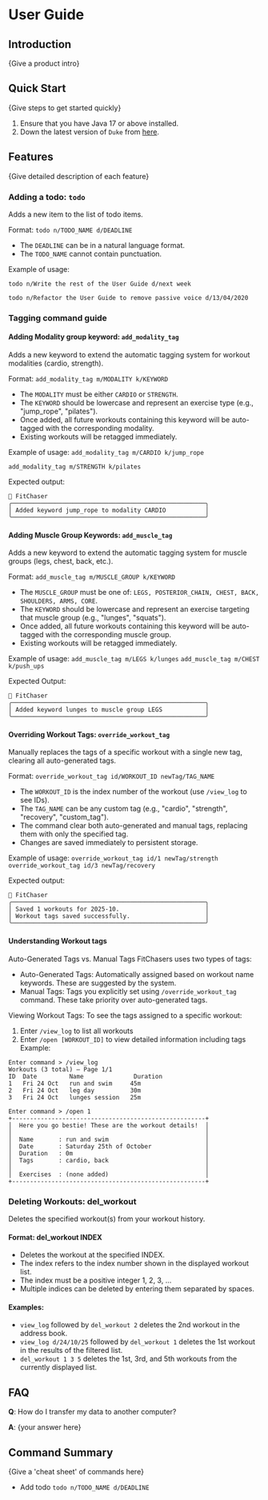 # User Guide

## Introduction

{Give a product intro}

## Quick Start

{Give steps to get started quickly}

1. Ensure that you have Java 17 or above installed.
1. Down the latest version of `Duke` from [here](http://link.to/duke).

## Features 

{Give detailed description of each feature}

### Adding a todo: `todo`
Adds a new item to the list of todo items.

Format: `todo n/TODO_NAME d/DEADLINE`

* The `DEADLINE` can be in a natural language format.
* The `TODO_NAME` cannot contain punctuation.  

Example of usage: 

`todo n/Write the rest of the User Guide d/next week`

`todo n/Refactor the User Guide to remove passive voice d/13/04/2020`

### Tagging command guide

#### Adding Modality group keyword: `add_modality_tag`
Adds a new keyword to extend the automatic tagging system for workout modalities (cardio, strength).

Format: `add_modality_tag m/MODALITY k/KEYWORD`
* The `MODALITY` must be either `CARDIO` or `STRENGTH`.
* The `KEYWORD` should be lowercase and represent an exercise type (e.g., "jump_rope", "pilates").
* Once added, all future workouts containing this keyword will be auto-tagged with the corresponding modality.
* Existing workouts will be retagged immediately.

Example of usage:
`add_modality_tag m/CARDIO k/jump_rope`

`add_modality_tag m/STRENGTH k/pilates`

Expected output:
```
🤖 FitChaser
╭──────────────────────────────────────────────────────╮
│ Added keyword jump_rope to modality CARDIO           │
╰──────────────────────────────────────────────────────╯
```

#### Adding Muscle Group Keywords: `add_muscle_tag`
Adds a new keyword to extend the automatic tagging system for muscle groups (legs, chest, back, etc.).

Format: `add_muscle_tag m/MUSCLE_GROUP k/KEYWORD`
* The `MUSCLE_GROUP` must be one of: `LEGS, POSTERIOR_CHAIN, CHEST, BACK, SHOULDERS, ARMS, CORE`.
* The `KEYWORD` should be lowercase and represent an exercise targeting that muscle group (e.g., "lunges", "squats").
* Once added, all future workouts containing this keyword will be auto-tagged with the corresponding muscle group.
* Existing workouts will be retagged immediately.

Example of usage:
`add_muscle_tag m/LEGS k/lunges`
`add_muscle_tag m/CHEST k/push_ups`

Expected Output:
```
🤖 FitChaser
╭──────────────────────────────────────────────────────╮
│ Added keyword lunges to muscle group LEGS            │
╰──────────────────────────────────────────────────────╯
```
#### Overriding Workout Tags: `override_workout_tag`
Manually replaces the tags of a specific workout with a single new tag, clearing all auto-generated tags.

Format: `override_workout_tag id/WORKOUT_ID newTag/TAG_NAME`
* The `WORKOUT_ID` is the index number of the workout (use `/view_log` to see IDs).
* The `TAG_NAME` can be any custom tag (e.g., "cardio", "strength", "recovery", "custom_tag").
* The command clear both auto-generated and manual tags, replacing them with only the specified tag.
* Changes are saved immediately to persistent storage.

Example of usage:
`override_workout_tag id/1 newTag/strength`
`override_workout_tag id/3 newTag/recovery`

Expected output:
```
🤖 FitChaser
╭──────────────────────────────────────────────────────╮
│ Saved 1 workouts for 2025-10.                        │
│ Workout tags saved successfully.                     │
╰──────────────────────────────────────────────────────╯
```
#### Understanding Workout tags
Auto-Generated Tags vs. Manual Tags
FitChasers uses two types of tags:
* Auto-Generated Tags: Automatically assigned based on workout name keywords. These are suggested by the system.
* Manual Tags: Tags you explicitly set using `/override_workout_tag` command. These take priority over auto-generated 
  tags.

Viewing Workout Tags:
To see the tags assigned to a specific workout:
1.  Enter `/view_log` to list all workouts
2. Enter `/open [WORKOUT_ID]` to view detailed information including tags
Example:
```
Enter command > /view_log
Workouts (3 total) – Page 1/1
ID  Date         Name              Duration
1   Fri 24 Oct   run and swim     45m
2   Fri 24 Oct   leg day          30m
3   Fri 24 Oct   lunges session   25m

Enter command > /open 1
+------------------------------------------------------+
│  Here you go bestie! These are the workout details!  │
│                                                      │
│  Name       : run and swim                           │
│  Date       : Saturday 25th of October               │
│  Duration   : 0m                                     │
│  Tags       : cardio, back                           │
│                                                      │
│  Exercises  : (none added)                           │
+------------------------------------------------------+
```

### Deleting Workouts: del_workout
Deletes the specified workout(s) from your workout history.
#### Format: del_workout INDEX
* Deletes the workout at the specified INDEX.
* The index refers to the index number shown in the displayed workout list.
* The index must be a positive integer 1, 2, 3, …
* Multiple indices can be deleted by entering them separated by spaces.

#### Examples:
* `view_log` followed by `del_workout 2` deletes the 2nd workout in the address book.
* `view_log d/24/10/25` followed by `del_workout 1` deletes the 1st workout in the results of the filtered list.
* `del_workout 1 3 5` deletes the 1st, 3rd, and 5th workouts from the currently displayed list.



## FAQ

**Q**: How do I transfer my data to another computer? 

**A**: {your answer here}

## Command Summary

{Give a 'cheat sheet' of commands here}

* Add todo `todo n/TODO_NAME d/DEADLINE`
